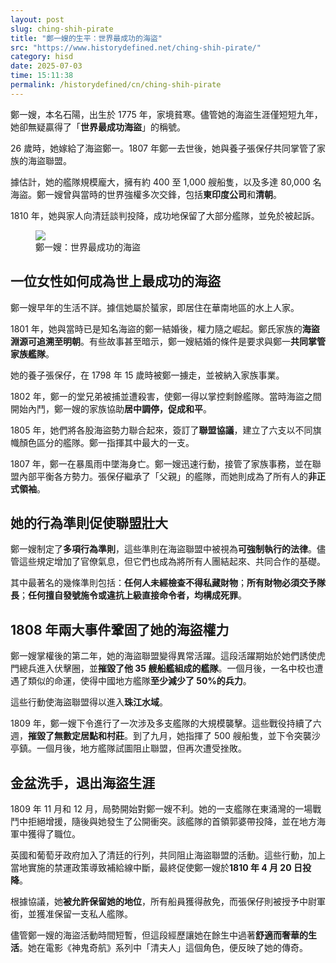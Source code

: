 ```yaml
---
layout: post
slug: ching-shih-pirate
title: "鄭一嫂的生平：世界最成功的海盜"
src: "https://www.historydefined.net/ching-shih-pirate/"
category: hisd
date: 2025-07-03
time: 15:11:38
permalink: /historydefined/cn/ching-shih-pirate
---
```


鄭一嫂，本名石陽，出生於 1775 年，家境貧寒。儘管她的海盜生涯僅短短九年，她卻無疑贏得了「**世界最成功海盜**」的稱號。

26 歲時，她嫁給了海盜鄭一。1807 年鄭一去世後，她與養子張保仔共同掌管了家族的海盜聯盟。

據估計，她的艦隊規模龐大，擁有約 400 至 1,000 艘船隻，以及多達 80,000 名海盜。鄭一嫂曾與當時的世界強權多次交鋒，包括**東印度公司**和**清朝**。

1810 年，她與家人向清廷談判投降，成功地保留了大部分艦隊，並免於被起訴。

<figure>
  <img src="https://www.historydefined.net/wp-content/uploads/2022/04/Ching-Shih-featured-image.jpeg">
  <figcaption>鄭一嫂：世界最成功的海盜</figcaption>
</figure>

## 一位女性如何成為世上最成功的海盜

鄭一嫂早年的生活不詳。據信她屬於蜑家，即居住在華南地區的水上人家。

1801 年，她與當時已是知名海盜的鄭一結婚後，權力隨之崛起。鄭氏家族的**海盜淵源可追溯至明朝**。有些故事甚至暗示，鄭一嫂結婚的條件是要求與鄭一**共同掌管家族艦隊**。

她的養子張保仔，在 1798 年 15 歲時被鄭一擄走，並被納入家族事業。

1802 年，鄭一的堂兄弟被捕並遭殺害，使鄭一得以掌控剩餘艦隊。當時海盜之間開始內鬥，鄭一嫂的家族協助**居中調停，促成和平**。

1805 年，她們將各股海盜勢力聯合起來，簽訂了**聯盟協議**，建立了六支以不同旗幟顏色區分的艦隊。鄭一指揮其中最大的一支。

1807 年，鄭一在暴風雨中墜海身亡。鄭一嫂迅速行動，接管了家族事務，並在聯盟內部平衡各方勢力。張保仔繼承了「父親」的艦隊，而她則成為了所有人的**非正式領袖**。

## 她的行為準則促使聯盟壯大

鄭一嫂制定了**多項行為準則**，這些準則在海盜聯盟中被視為**可強制執行的法律**。儘管這些規定增加了官僚氣息，但它們也成為將所有人團結起來、共同合作的基礎。

其中最著名的幾條準則包括：**任何人未經檢查不得私藏財物**；**所有財物必須交予隊長**；**任何擅自發號施令或違抗上級直接命令者，均構成死罪**。

## 1808 年兩大事件鞏固了她的海盜權力

鄭一嫂掌權後的第二年，她的海盜聯盟變得異常活躍。這段活躍期始於她們誘使虎門總兵進入伏擊圈，並**摧毀了他 35 艘船艦組成的艦隊**。一個月後，一名中校也遭遇了類似的命運，使得中國地方艦隊**至少減少了 50%的兵力**。

這些行動使海盜聯盟得以進入**珠江水域**。

1809 年，鄭一嫂下令進行了一次涉及多支艦隊的大規模襲擊。這些戰役持續了六週，**摧毀了無數定居點和村莊**。到了九月，她指揮了 500 艘船隻，並下令突襲沙亭鎮。一個月後，地方艦隊試圖阻止聯盟，但再次遭受挫敗。

## 金盆洗手，退出海盜生涯

1809 年 11 月和 12 月，局勢開始對鄭一嫂不利。她的一支艦隊在東涌灣的一場戰鬥中拒絕增援，隨後與她發生了公開衝突。該艦隊的首領郭婆帶投降，並在地方海軍中獲得了職位。

英國和葡萄牙政府加入了清廷的行列，共同阻止海盜聯盟的活動。這些行動，加上當地實施的禁運政策導致補給線中斷，最終促使鄭一嫂於**1810 年 4 月 20 日投降**。

根據協議，她**被允許保留她的地位**，所有船員獲得赦免，而張保仔則被授予中尉軍銜，並獲准保留一支私人艦隊。

儘管鄭一嫂的海盜活動時間短暫，但這段經歷讓她在餘生中過著**舒適而奢華的生活**。她在電影《神鬼奇航》系列中「清夫人」這個角色，便反映了她的傳奇。
